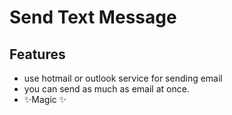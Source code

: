 # Send Text Message 
## Features
- use hotmail or outlook service for sending email
- you can send as much as email at once.
- ✨Magic ✨
 
